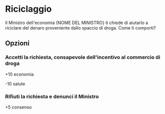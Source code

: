 # Riciclaggio
Il Ministro dell'economia {NOME DEL MINISTRO} ti chiede di aiutarlo a riciclare del denaro proveniente dallo spaccio di droga.
Come ti comporti?
## Opzioni

### Accetti la richiesta, consapevole dell'incentivo al commercio di droga
+10 economia

-10 salute
### Rifiuti la richiesta e denunci il Ministro
+5 consenso


